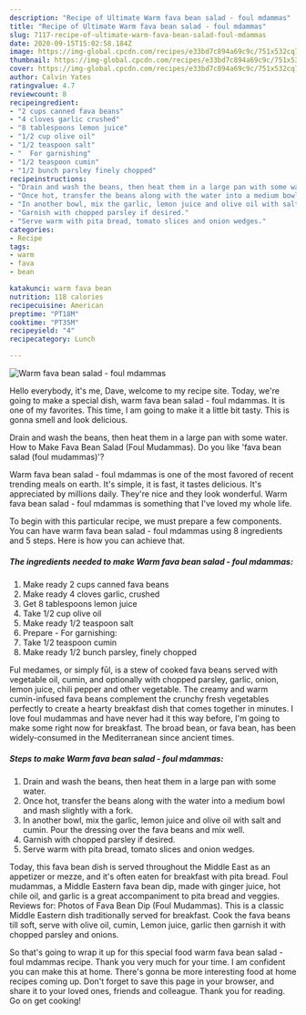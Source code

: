 ```yaml
---
description: "Recipe of Ultimate Warm fava bean salad - foul mdammas"
title: "Recipe of Ultimate Warm fava bean salad - foul mdammas"
slug: 7117-recipe-of-ultimate-warm-fava-bean-salad-foul-mdammas
date: 2020-09-15T15:02:58.184Z
image: https://img-global.cpcdn.com/recipes/e33bd7c894a69c9c/751x532cq70/warm-fava-bean-salad-foul-mdammas-recipe-main-photo.jpg
thumbnail: https://img-global.cpcdn.com/recipes/e33bd7c894a69c9c/751x532cq70/warm-fava-bean-salad-foul-mdammas-recipe-main-photo.jpg
cover: https://img-global.cpcdn.com/recipes/e33bd7c894a69c9c/751x532cq70/warm-fava-bean-salad-foul-mdammas-recipe-main-photo.jpg
author: Calvin Yates
ratingvalue: 4.7
reviewcount: 8
recipeingredient:
- "2 cups canned fava beans"
- "4 cloves garlic crushed"
- "8 tablespoons lemon juice"
- "1/2 cup olive oil"
- "1/2 teaspoon salt"
- "  For garnishing"
- "1/2 teaspoon cumin"
- "1/2 bunch parsley finely chopped"
recipeinstructions:
- "Drain and wash the beans, then heat them in a large pan with some water."
- "Once hot, transfer the beans along with the water into a medium bowl and mash slightly with a fork."
- "In another bowl, mix the garlic, lemon juice and olive oil with salt and cumin. Pour the dressing over the fava beans and mix well."
- "Garnish with chopped parsley if desired."
- "Serve warm with pita bread, tomato slices and onion wedges."
categories:
- Recipe
tags:
- warm
- fava
- bean

katakunci: warm fava bean 
nutrition: 118 calories
recipecuisine: American
preptime: "PT18M"
cooktime: "PT35M"
recipeyield: "4"
recipecategory: Lunch

---
```



![Warm fava bean salad - foul mdammas](https://img-global.cpcdn.com/recipes/e33bd7c894a69c9c/751x532cq70/warm-fava-bean-salad-foul-mdammas-recipe-main-photo.jpg)

Hello everybody, it's me, Dave, welcome to my recipe site. Today, we're going to make a special dish, warm fava bean salad - foul mdammas. It is one of my favorites. This time, I am going to make it a little bit tasty. This is gonna smell and look delicious.

Drain and wash the beans, then heat them in a large pan with some water. How to Make Fava Bean Salad (Foul Mudammas). Do you like &#39;fava bean salad (foul mudammas)&#39;?

Warm fava bean salad - foul mdammas is one of the most favored of recent trending meals on earth. It's simple, it is fast, it tastes delicious. It's appreciated by millions daily. They're nice and they look wonderful. Warm fava bean salad - foul mdammas is something that I've loved my whole life.


To begin with this particular recipe, we must prepare a few components. You can have warm fava bean salad - foul mdammas using 8 ingredients and 5 steps. Here is how you can achieve that.

<!--inarticleads1-->

##### The ingredients needed to make Warm fava bean salad - foul mdammas:

1. Make ready 2 cups canned fava beans
1. Make ready 4 cloves garlic, crushed
1. Get 8 tablespoons lemon juice
1. Take 1/2 cup olive oil
1. Make ready 1/2 teaspoon salt
1. Prepare  - For garnishing:
1. Take 1/2 teaspoon cumin
1. Make ready 1/2 bunch parsley, finely chopped


Ful medames, or simply fūl, is a stew of cooked fava beans served with vegetable oil, cumin, and optionally with chopped parsley, garlic, onion, lemon juice, chili pepper and other vegetable. The creamy and warm cumin-infused fava beans complement the crunchy fresh vegetables perfectly to create a hearty breakfast dish that comes together in minutes. I love foul mudammas and have never had it this way before, I&#39;m going to make some right now for breakfast. The broad bean, or fava bean, has been widely-consumed in the Mediterranean since ancient times. 

<!--inarticleads2-->

##### Steps to make Warm fava bean salad - foul mdammas:

1. Drain and wash the beans, then heat them in a large pan with some water.
1. Once hot, transfer the beans along with the water into a medium bowl and mash slightly with a fork.
1. In another bowl, mix the garlic, lemon juice and olive oil with salt and cumin. Pour the dressing over the fava beans and mix well.
1. Garnish with chopped parsley if desired.
1. Serve warm with pita bread, tomato slices and onion wedges.


Today, this fava bean dish is served throughout the Middle East as an appetizer or mezze, and it&#39;s often eaten for breakfast with pita bread. Foul mudammas, a Middle Eastern fava bean dip, made with ginger juice, hot chile oil, and garlic is a great accompaniment to pita bread and veggies. Reviews for: Photos of Fava Bean Dip (Foul Mudammas). This is a classic Middle Eastern dish traditionally served for breakfast. Cook the fava beans till soft, serve with olive oil, cumin, Lemon juice, garlic then garnish it with chopped parsley and onions. 

So that's going to wrap it up for this special food warm fava bean salad - foul mdammas recipe. Thank you very much for your time. I am confident you can make this at home. There's gonna be more interesting food at home recipes coming up. Don't forget to save this page in your browser, and share it to your loved ones, friends and colleague. Thank you for reading. Go on get cooking!

